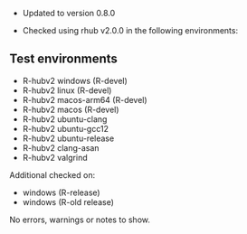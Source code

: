 * Updated to version 0.8.0

* Checked using rhub v2.0.0 in the following environments:

## Test environments
- R-hubv2 windows (R-devel)
- R-hubv2 linux (R-devel)
- R-hubv2 macos-arm64 (R-devel)
- R-hubv2 macos (R-devel)
- R-hubv2 ubuntu-clang
- R-hubv2 ubuntu-gcc12
- R-hubv2 ubuntu-release
- R-hubv2 clang-asan
- R-hubv2 valgrind

Additional checked on:

- windows (R-release)
- windows (R-old release)

No errors, warnings or notes to show.
